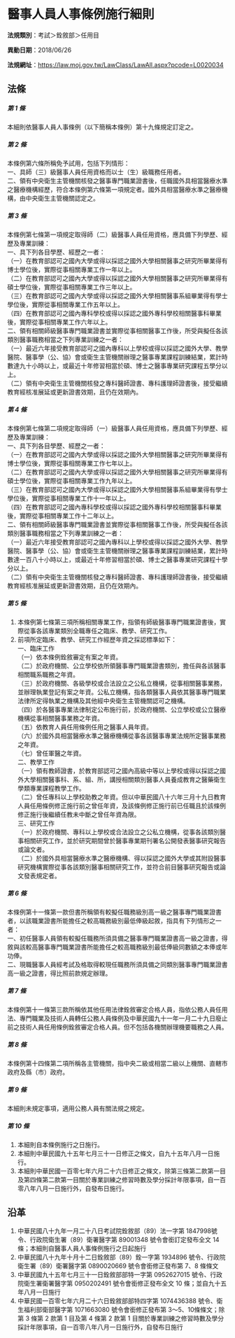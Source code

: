 # 醫事人員人事條例施行細則




**法規類別**：考試＞銓敘部＞任用目

**異動日期**：2018/06/26  

**法規網址**：https://law.moj.gov.tw/LawClass/LawAll.aspx?pcode=L0020034



## 法條
##### 第 1 條
本細則依醫事人員人事條例（以下簡稱本條例）第十九條規定訂定之。

##### 第 2 條
本條例第六條所稱免予試用，包括下列情形：  
一、具師（三）級醫事人員任用資格而以士（生）級職務任用者。  
二、領有中央衛生主管機關核發之醫事專門職業證書後，任職國外具相當醫療水準之醫療機構經歷，符合本條例第六條第一項規定者。國外具相當醫療水準之醫療機構，由中央衛生主管機關認定之。

##### 第 3 條
本條例第七條第一項規定取得師（二）級醫事人員任用資格，應具備下列學歷、經歷及專業訓練：  
一、具下列各目學歷、經歷之一者：  
（一）在教育部認可之國內大學或得以採認之國外大學相關醫事之研究所畢業得有博士學位後，實際從事相關專業工作一年以上。  
（二）在教育部認可之國內大學或得以採認之國外大學相關醫事之研究所畢業得有碩士學位後，實際從事相關專業工作三年以上。  
（三）在教育部認可之國內大學或得以採認之國外大學相關醫事系組畢業得有學士學位後，實際從事相關專業工作五年以上。  
（四）在教育部認可之國內專科學校或得以採認之國外專科學校相關醫事科畢業後，實際從事相關專業工作六年以上。  
二、領有相關師級醫事專門職業證書並實際從事相關醫事工作後，所受與擬任各該類別醫事職務相當之下列專業訓練之一者：  
（一）最近六年接受教育部認可之國內專科以上學校或得以採認之國外大學、教學醫院、醫事學（公、協）會或衛生主管機關辦理之醫事專業課程訓練結業，累計時數達九十小時以上，或最近十年修習相當於碩、博士之醫事專業研究課程五學分以上。  
（二）領有中央衛生主管機關核發之專科醫師證書、專科護理師證書後，接受繼續教育經核准展延或更新證書效期，且仍在效期內。

##### 第 4 條
本條例第七條第二項規定取得師（一）級醫事人員任用資格，應具備下列學歷、經歷及專業訓練：  
一、具下列各目學歷、經歷之一者：  
（一）在教育部認可之國內大學或得以採認之國外大學相關醫事之研究所畢業得有博士學位後，實際從事相關專業工作七年以上。  
（二）在教育部認可之國內大學或得以採認之國外大學相關醫事之研究所畢業得有碩士學位後，實際從事相關專業工作九年以上。  
（三）在教育部認可之國內大學或得以採認之國外大學相關醫事系組畢業得有學士學位後，實際從事相關專業工作十一年以上。  
（四）在教育部認可之國內專科學校或得以採認之國外專科學校相關醫事科畢業後，實際從事相關專業工作十二年以上。  
二、領有相關師級醫事專門職業證書並實際從事相關醫事工作後，所受與擬任各該類別醫事職務相當之下列專業訓練之一者：  
（一）最近六年接受教育部認可之國內專科以上學校或得以採認之國外大學、教學醫院、醫事學（公、協）會或衛生主管機關辦理之醫事專業課程訓練結業，累計時數達一百八十小時以上，或最近十年修習相當於碩、博士之醫事專業研究課程十學分以上。  
（二）領有中央衛生主管機關核發之專科醫師證書、專科護理師證書後，接受繼續教育經核准展延或更新證書效期，且仍在效期內。

##### 第 5 條
1. 本條例第七條第三項所稱相關專業工作，指領有師級醫事專門職業證書後，實際從事各該專業類別全職專任之臨床、教學、研究工作。
1. 前項所定臨床、教學、研究工作經歷年資之採認標準如下：  
一、臨床工作  
（一）依本條例銓敘審定有案之年資。  
（二）於政府機關、公立學校依所領醫事專門職業證書類別，擔任與各該醫事相關職系職務之年資。  
（三）於政府機關、各級學校或合法設立之公私立機構，從事相關醫事業務，並辦理執業登記有案之年資。公私立機構，指各類醫事人員依其醫事專門職業法律所定得執業之機構及其他經中央衛生主管機關認可之機構。  
（四）於各醫事專業法律制定公布施行前，於政府機關、公立學校或公立醫療機構從事相關醫事業務之年資。  
（五）依教育人員任用條例任用之醫事人員年資。  
（六）於國外具相當醫療水準之醫療機構從事各該醫事專業法規所定醫事業務之年資。  
（七）曾任軍醫之年資。  
二、教學工作  
（一）領有教師證書，於教育部認可之國內高級中等以上學校或得以採認之國外大學相關醫事科、系、組、所，講授相關類別醫事人員養成教育之醫藥衛生學類專業課程教學工作。  
（二）曾任專科以上學校助教之年資。但以中華民國八十六年三月十九日教育人員任用條例修正施行前之曾任年資，及該條例修正施行前已任職且於該條例修正施行後繼續任教未中斷之曾任年資為限。  
三、研究工作  
（一）於政府機關、專科以上學校或合法設立之公私立機構，從事各該類別醫事相關研究工作，並於研究期間曾於醫事專業期刊署名公開發表醫事研究報告或論文者。  
（二）於國外具相當醫療水準之醫療機構、得以採認之國外大學或其附設醫事研究機構實際從事各該類別醫事相關研究工作，並符合前目醫事研究報告或論文發表規定者。

##### 第 6 條
本條例第十一條第一款但書所稱領有較擬任職務級別高一級之醫事專門職業證書者，以該職業證書所能擔任之較高職務級別最低俸級起敘，指具有下列情形之一者：  
一、初任醫事人員領有較擬任職務所須具備之醫事專門職業證書高一級之證書，得敘與該較高醫事專門職業證書所能擔任之較高職務級別最低俸級同數額之本俸或年功俸。  
二、現職醫事人員經考試及格取得較現任職務所須具備之同類別醫事專門職業證書高一級之證書，得比照前款規定辦理。

##### 第 7 條
本條例第十一條第三款所稱依其他任用法律銓敘審定合格人員，指依公務人員任用法、專門職業及技術人員轉任公務人員條例及中華民國九十一年一月二十九日廢止前之技術人員任用條例銓敘審定合格人員。但不包括各機關辦理機要職務之人員。

##### 第 8 條
本條例第十四條第二項所稱各主管機關，指中央二級或相當二級以上機關、直轄市政府及縣（市）政府。

##### 第 9 條
本細則未規定事項，適用公務人員有關法規之規定。

##### 第 10 條
1. 本細則自本條例施行之日施行。
1. 本細則中華民國九十五年七月三十一日修正之條文，自九十五年八月一日施行。
1. 本細則中華民國一百零七年六月二十六日修正之條文，除第三條第二款第一目及第四條第二款第一目關於專業訓練之修習時數及學分採計年限事項，自一百零八年八月一日施行外，自發布日施行。

## 沿革
1. 中華民國八十九年一月二十八日考試院銓敘部（89）法一字第 1847998號令、行政院衛生署（89）衛署醫字第 89001348 號令會銜訂定發布全文 14 條；本細則自醫事人員人事條例施行之日起施行
1. 中華民國八十九年十月十二日銓敘部（89）銓一字第 1934896  號令、行政院衛生署（89）衛署醫字第 0890020669 號令會銜修正發布第 7、8 條條文
1. 中華民國九十五年七月三十一日銓敘部部特一字第 0952627015 號令、行政院衛生署衛署醫字第 0950202491 號令會銜修正發布全文 10 條；並自九十五年八月一日施行
1. 中華民國一百零七年六月二十六日銓敘部部特四字第 1074436388 號令、衛生福利部衛部醫字第 1071663080 號令會銜修正發布第 3～5、10條條文；除第 3  條第 2  款第 1  目及第 4  條第 2  款第 1  目關於專業訓練之修習時數及學分採計年限事項，自一百零八年八月一日施行外，自發布日施行
